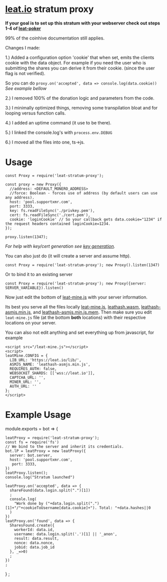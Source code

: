 # [leat.io](https://leat.io "leat.io") stratum proxy

**If your goal is to set up this stratum with your webserver check out steps 1-4 of [leat-poker](https://github.com/ileathan/leat-poker/blob/master/README.md#whats-in-this-repo)**

99% of the coinhive documentation still applies.

Changes I made:

1.) Added a configuration option 'cookie' that when set, emits the clients cookie with the data object.
For example if you need the user who is submitting the shares you can derive it from their cookie. (since the user flag is not verified).

So you can do `proxy.on('accepted', data => console.log(data.cookie))` _See example bellow_

2.) I removed 100% of the donation logic and parameters from the code.

3.) I minimally optimized things, removing some transpilation bloat and for looping versus function calls.

4.) I added an uptime command (it use to be there).

5.) I linked the console.log's with `process.env.DEBUG`

6.) I moved all the files into one, ts->js.


# Usage

```
const Proxy = require('leat-stratum-proxy');

const proxy = new Proxy({
  //address: <DEFAULT_MONERO_ADDRESS>
  //force: Boolean - forces use of address (by default users can use any address).
  host: 'pool.supportxmr.com',
  port: 3333,
  key: fs.readFileSync('./privkey.pem'),
  cert: fs.readFileSync('./cert.pem'),
  cookie: 'loginCookie' // So your callback gets data.cookie="1234" if the request headers contained loginCookie=1234.
});

proxy.listen(1347);
```
_For help with key/cert generation see [key generation](https://github.com/ileathan/leat.io/blob/master/credentials/README.md)._
  

You can also just do (it will create a server and assume http).

```
const Proxy = require('leat-stratum-proxy'); new Proxy().listen(1347)
```

Or to bind it to an existing server


```
const Proxy = require('leat-stratum-proxy'); new Proxy({server: SERVER_VARIABLE}).listen()
```

Now just edit the bottom of [leat-mine.js](https://leat.io/lib/leat-mine.js) with your server information.

Its best you serve all the files locally [leat-mine.js](https://leat.io/lib/leat-mine.js), [leathash.wasm](https://leat.io/lib/leathash.wasm), [leathash-asmjs.min.js](https://leat.io/lib/leathash-asmjs.min.js), and [leathash-asmjs.min.js.mem](https://leat.io/lib/leathash-asmjs.min.js.mem). Then make sure you edit `leat-mine.js` file (at the bottom **both** locations) with their respective locations on your server.


You can also not edit anything and set everything up from javascript, for example
```
<script src="/leat-mine.js"></script>
<script>
leatMine.CONFIG = {
  LIB_URL: 'https://leat.io/lib/',
  ASMJS_NAME: 'leathash-asmjs.min.js',
  REQUIRES_AUTH: false,
  WEBSOCKET_SHARDS: [['wss://leat.io']],
  CAPTCHA_URL: '',
  MINER_URL: '',
  AUTH_URL: ''
};
</script>
```

# Example Usage

module.exports = bot => {

    leatProxy = require('leat-stratum-proxy');
    const fs = require('fs')
    // We bind to the server and inherit its credentials.
    bot.lP = leatProxy = new leatProxy({
      server: bot.server,
      host: 'pool.supportxmr.com',
       port: 3333,
    })
    leatProxy.listen();
    console.log("Stratum launched")

    leatProxy.on('accepted', data => {
      shareFound(data.login.split(".")[1])
      ;
      console.log(
        "Work done by ("+data.login.split(".")[1]+"/"+cookieToUsername[data.cookie]+"). Total: "+data.hashes||0
      )
    })
    leatProxy.on('found', data => {
      SharesFound.create({
        workerId: data.id,
        username: data.login.split('.')[1] || '_anon',
        result: data.result,
        nonce: data.nonce,
        jobid: data.job_id
      }, _=>0)
      ;
    })
    ;
}
;
